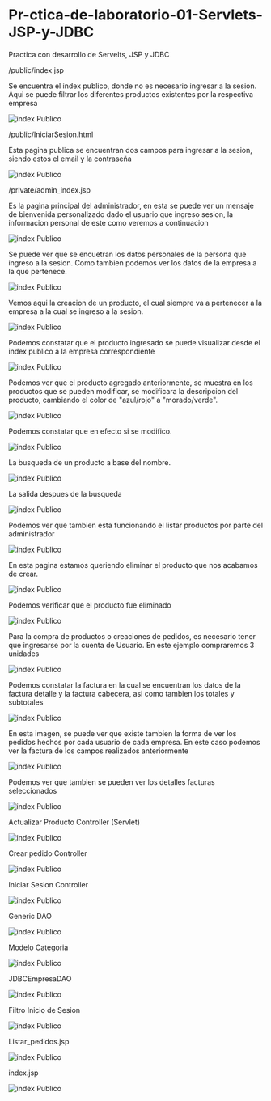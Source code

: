 # Pr-ctica-de-laboratorio-01-Servlets-JSP-y-JDBC
Practica con desarrollo de Servelts, JSP y JDBC

/public/index.jsp

Se encuentra el index publico, donde no es necesario ingresar a la sesion. Aqui se puede filtrar los diferentes productos existentes por la respectiva empresa

![index Publico](/readmeImages/1.png)

/public/IniciarSesion.html

Esta pagina publica se encuentran dos campos para ingresar a la sesion, siendo estos el email y la contraseña

![index Publico](/readmeImages/2.png)

/private/admin_index.jsp

Es la pagina principal del administrador, en esta se puede ver un mensaje de bienvenida personalizado dado el usuario que ingreso sesion, la informacion personal de este como veremos a continuacion

![index Publico](/readmeImages/3.png)

Se puede ver que se encuetran los datos personales de la persona que ingreso a la sesion. Como tambien podemos ver los datos de la empresa a la que pertenece.

![index Publico](/readmeImages/4.png)

Vemos aqui la creacion de un producto, el cual siempre va a pertenecer a la empresa a la cual se ingreso a la sesion.

![index Publico](/readmeImages/5.png)

Podemos constatar que el producto ingresado se puede visualizar desde el index publico a la empresa correspondiente

![index Publico](/readmeImages/6.png)

Podemos ver que el producto agregado anteriormente, se muestra en los productos que se pueden modificar, se modificara la descripcion del producto, cambiando el color de "azul/rojo" a "morado/verde".

![index Publico](/readmeImages/7.png)

Podemos constatar que en efecto si se modifico.

![index Publico](/readmeImages/8.png)

La busqueda de un producto a base del nombre.

![index Publico](/readmeImages/9.png)

La salida despues de la busqueda

![index Publico](/readmeImages/10.png)

Podemos ver que tambien esta funcionando el listar productos por parte del administrador

![index Publico](/readmeImages/11.png)

En esta pagina estamos queriendo eliminar el producto que nos acabamos de crear.

![index Publico](/readmeImages/12.png)

Podemos verificar que el producto fue eliminado

![index Publico](/readmeImages/13.png)

Para la compra de productos o creaciones de pedidos, es necesario tener que ingresarse por la cuenta de Usuario. En este ejemplo compraremos 3 unidades

![index Publico](/readmeImages/14.png)

Podemos constatar la factura en la cual se encuentran los datos de la factura detalle y la factura cabecera, asi como tambien los totales y subtotales


![index Publico](/readmeImages/15.png)


En esta imagen, se puede ver que existe tambien la forma de ver los pedidos hechos por cada usuario de cada empresa. En este caso podemos ver la factura de los campos realizados anteriormente

![index Publico](/readmeImages/16.png)


Podemos ver que tambien se pueden ver los detalles facturas seleccionados

![index Publico](/readmeImages/17.png)

Actualizar Producto Controller (Servlet)

![index Publico](/readmeImages/18.png)


Crear pedido Controller

![index Publico](/readmeImages/19.png)

Iniciar Sesion Controller

![index Publico](/readmeImages/20.png)

Generic DAO

![index Publico](/readmeImages/21.png)

Modelo Categoria

![index Publico](/readmeImages/22.png)

JDBCEmpresaDAO

![index Publico](/readmeImages/23.png)

Filtro Inicio de Sesion

![index Publico](/readmeImages/24.png)

Listar_pedidos.jsp


![index Publico](/readmeImages/25.png)

index.jsp

![index Publico](/readmeImages/26.png)
